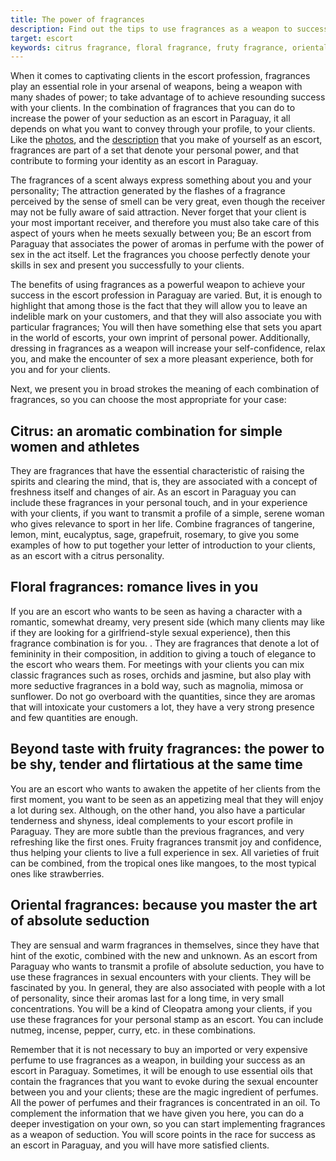 ```yaml
---
title: The power of fragrances
description: Find out the tips to use fragrances as a weapon to successfully captivate customers
target: escort
keywords: citrus fragrance, floral fragrance, fruty fragrance, oriental fragrance, 
---
```

When it comes to captivating clients in the escort profession, fragrances play an essential role in your arsenal of weapons, being a weapon with many shades of power; to take advantage of to achieve resounding success with your clients. In the combination of fragrances that you can do to increase the power of your seduction as an escort in Paraguay, it all depends on what you want to convey through your profile, to your clients. Like the [photos](/en/blog/fotos-escort-vip), and the [description](/en/blog/descripcion-escort-vip) that you make of yourself as an escort, fragrances are part of a set that denote your personal power, and that contribute to forming your identity as an escort in Paraguay.

The fragrances of a scent always express something about you and your personality; The attraction generated by the flashes of a fragrance perceived by the sense of smell can be very great, even though the receiver may not be fully aware of said attraction. Never forget that your client is your most important receiver, and therefore you must also take care of this aspect of yours when he meets sexually between you; Be an escort from Paraguay that associates the power of aromas in perfume with the power of sex in the act itself. Let the fragrances you choose perfectly denote your skills in sex and present you successfully to your clients.

The benefits of using fragrances as a powerful weapon to achieve your success in the escort profession in Paraguay are varied. But, it is enough to highlight that among those is the fact that they will allow you to leave an indelible mark on your customers, and that they will also associate you with particular fragrances; You will then have something else that sets you apart in the world of escorts, your own imprint of personal power. Additionally, dressing in fragrances as a weapon will increase your self-confidence, relax you, and make the encounter of sex a more pleasant experience, both for you and for your clients.

Next, we present you in broad strokes the meaning of each combination of fragrances, so you can choose the most appropriate for your case:

## Citrus: an aromatic combination for simple women and athletes
They are fragrances that have the essential characteristic of raising the spirits and clearing the mind, that is, they are associated with a concept of freshness itself and changes of air. As an escort in Paraguay you can include these fragrances in your personal touch, and in your experience with your clients, if you want to transmit a profile of a simple, serene woman who gives relevance to sport in her life. Combine fragrances of tangerine, lemon, mint, eucalyptus, sage, grapefruit, rosemary, to give you some examples of how to put together your letter of introduction to your clients, as an escort with a citrus personality.

## Floral fragrances: romance lives in you
If you are an escort who wants to be seen as having a character with a romantic, somewhat dreamy, very present side (which many clients may like if they are looking for a girlfriend-style sexual experience), then this fragrance combination is for you. . They are fragrances that denote a lot of femininity in their composition, in addition to giving a touch of elegance to the escort who wears them. For meetings with your clients you can mix classic fragrances such as roses, orchids and jasmine, but also play with more seductive fragrances in a bold way, such as magnolia, mimosa or sunflower.
Do not go overboard with the quantities, since they are aromas that will intoxicate your customers a lot, they have a very strong presence and few quantities are enough.

## Beyond taste with fruity fragrances: the power to be shy, tender and flirtatious at the same time
You are an escort who wants to awaken the appetite of her clients from the first moment, you want to be seen as an appetizing meal that they will enjoy a lot during sex. Although, on the other hand, you also have a particular tenderness and shyness, ideal complements to your escort profile in Paraguay. They are more subtle than the previous fragrances, and very refreshing like the first ones. Fruity fragrances transmit joy and confidence, thus helping your clients to live a full experience in sex. All varieties of fruit can be combined, from the tropical ones like mangoes, to the most typical ones like strawberries.

## Oriental fragrances: because you master the art of absolute seduction
They are sensual and warm fragrances in themselves, since they have that hint of the exotic, combined with the new and unknown. As an escort from Paraguay who wants to transmit a profile of absolute seduction, you have to use these fragrances in sexual encounters with your clients. They will be fascinated by you. In general, they are also associated with people with a lot of personality, since their aromas last for a long time, in very small concentrations. You will be a kind of Cleopatra among your clients, if you use these fragrances for your personal stamp as an escort. You can include nutmeg, incense, pepper, curry, etc. in these combinations.

Remember that it is not necessary to buy an imported or very expensive perfume to use fragrances as a weapon, in building your success as an escort in Paraguay. Sometimes, it will be enough to use essential oils that contain the fragrances that you want to evoke during the sexual encounter between you and your clients; these are the magic ingredient of perfumes. All the power of perfumes and their fragrances is concentrated in an oil. To complement the information that we have given you here, you can do a deeper investigation on your own, so you can start implementing fragrances as a weapon of seduction. You will score points in the race for success as an escort in Paraguay, and you will have more satisfied clients.
